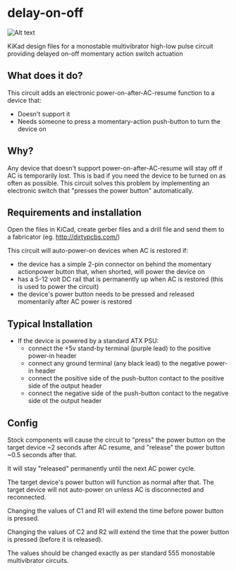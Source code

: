 # delay-on-off

![Alt text](http://i.imgur.com/IZ11wSL.png "Delay-On-Off circuit board")


KiKad design files for a monostable multivibrator high-low pulse circuit providing delayed on-off momentary action switch actuation

## What does it do?

This circuit adds an electronic power-on-after-AC-resume function to a device that:

* Doesn't support it
* Needs someone to press a momentary-action push-button to turn the device on

## Why?

Any device that doesn't support power-on-after-AC-resume will stay off if AC is temporarily lost. This is bad if you need the device to be turned on as often as possible. This circuit solves this problem by implementing an electronic switch that "presses the power button" automatically.

## Requirements and installation

Open the files in KiCad, create gerber files and a drill file and send them to a fabricator (eg. http://dirtypcbs.com/)

This circuit will auto-power-on devices when AC is restored if:

* the device has a simple 2-pin connector on behind the momentary actionpower button that, when shorted, will power the device on
* has a 5-12 volt DC rail that is permanently up when AC is restored (this is used to power the circuit)
* the device's power button needs to be pressed and released momentarily after AC power is restored

## Typical Installation

* If the device is powered by a standard ATX PSU:
  * connect the +5v stand-by terminal (purple lead) to the positive power-in header
  * connect any ground terminal (any black lead) to the negative power-in header
  * connect the positive side of the push-button contact to the positive side of the output header
  * connect the negative side of the push-button contact to the negative side ot the output header

## Config

Stock components will cause the circuit to "press" the power button on the target device ~2 seconds after AC resume, and "release" the power button ~0.5 seconds after that.

It will stay "released" permanently until the next AC power cycle.

The target device's power button will function as normal after that. The target device will not auto-power on unless AC is disconnected and reconnected.

Changing the values of C1 and R1 will extend the time before power button is pressed.

Changing the values of C2 and R2 will extend the time that the power button is pressed (before it is released).

The values should be changed exactly as per standard 555 monostable multivibrator circuits.

